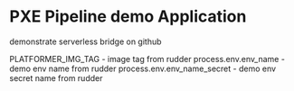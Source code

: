 # PXE Pipeline demo Application

demonstrate serverless bridge on github

PLATFORMER_IMG_TAG  - image tag from rudder
process.env.env_name - demo env name from rudder
process.env.env_name_secret - demo env secret name from rudder